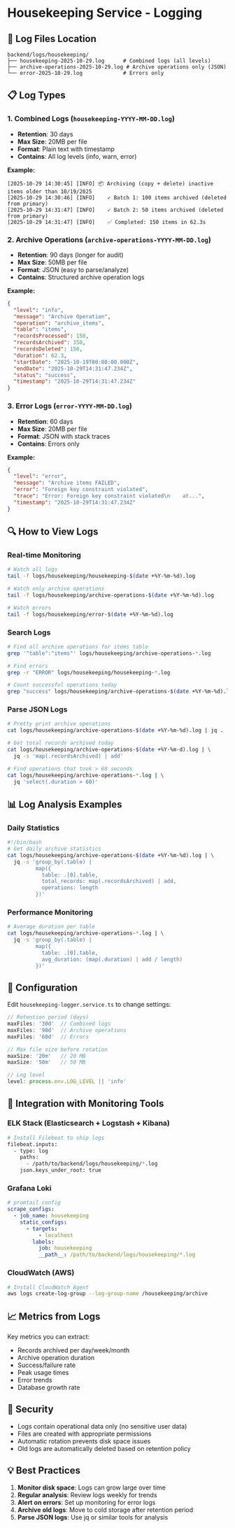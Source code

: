 # Housekeeping Service - Logging

## 📁 Log Files Location

```
backend/logs/housekeeping/
├── housekeeping-2025-10-29.log      # Combined logs (all levels)
├── archive-operations-2025-10-29.log # Archive operations only (JSON)
└── error-2025-10-29.log             # Errors only
```

## 📋 Log Types

### 1. Combined Logs (`housekeeping-YYYY-MM-DD.log`)
- **Retention**: 30 days
- **Max Size**: 20MB per file
- **Format**: Plain text with timestamp
- **Contains**: All log levels (info, warn, error)

**Example:**
```
[2025-10-29 14:30:45] [INFO] 📦 Archiving (copy + delete) inactive items older than 10/19/2025
[2025-10-29 14:30:46] [INFO]    ✓ Batch 1: 100 items archived (deleted from primary)
[2025-10-29 14:31:47] [INFO]    ✓ Batch 2: 50 items archived (deleted from primary)
[2025-10-29 14:31:47] [INFO]    ✅ Completed: 150 items in 62.3s
```

### 2. Archive Operations (`archive-operations-YYYY-MM-DD.log`)
- **Retention**: 90 days (longer for audit)
- **Max Size**: 50MB per file
- **Format**: JSON (easy to parse/analyze)
- **Contains**: Structured archive operation logs

**Example:**
```json
{
  "level": "info",
  "message": "Archive Operation",
  "operation": "archive_items",
  "table": "items",
  "recordsProcessed": 150,
  "recordsArchived": 150,
  "recordsDeleted": 150,
  "duration": 62.3,
  "startDate": "2025-10-19T00:00:00.000Z",
  "endDate": "2025-10-29T14:31:47.234Z",
  "status": "success",
  "timestamp": "2025-10-29T14:31:47.234Z"
}
```

### 3. Error Logs (`error-YYYY-MM-DD.log`)
- **Retention**: 60 days
- **Max Size**: 20MB per file
- **Format**: JSON with stack traces
- **Contains**: Errors only

**Example:**
```json
{
  "level": "error",
  "message": "Archive items FAILED",
  "error": "Foreign key constraint violated",
  "trace": "Error: Foreign key constraint violated\n    at...",
  "timestamp": "2025-10-29T14:31:47.234Z"
}
```

## 🔍 How to View Logs

### Real-time Monitoring
```bash
# Watch all logs
tail -f logs/housekeeping/housekeeping-$(date +%Y-%m-%d).log

# Watch only archive operations
tail -f logs/housekeeping/archive-operations-$(date +%Y-%m-%d).log

# Watch errors
tail -f logs/housekeeping/error-$(date +%Y-%m-%d).log
```

### Search Logs
```bash
# Find all archive operations for items table
grep '"table":"items"' logs/housekeeping/archive-operations-*.log

# Find errors
grep -r "ERROR" logs/housekeeping/housekeeping-*.log

# Count successful operations today
grep "success" logs/housekeeping/archive-operations-$(date +%Y-%m-%d).log | wc -l
```

### Parse JSON Logs
```bash
# Pretty print archive operations
cat logs/housekeeping/archive-operations-$(date +%Y-%m-%d).log | jq .

# Get total records archived today
cat logs/housekeeping/archive-operations-$(date +%Y-%m-d).log | \
  jq -s 'map(.recordsArchived) | add'

# Find operations that took > 60 seconds
cat logs/housekeeping/archive-operations-*.log | \
  jq 'select(.duration > 60)'
```

## 📊 Log Analysis Examples

### Daily Statistics
```bash
#!/bin/bash
# Get daily archive statistics
cat logs/housekeeping/archive-operations-$(date +%Y-%m-%d).log | \
  jq -s 'group_by(.table) | 
         map({
           table: .[0].table, 
           total_records: map(.recordsArchived) | add,
           operations: length
         })'
```

### Performance Monitoring
```bash
# Average duration per table
cat logs/housekeeping/archive-operations-*.log | \
  jq -s 'group_by(.table) | 
         map({
           table: .[0].table,
           avg_duration: (map(.duration) | add / length)
         })'
```

## 🔧 Configuration

Edit `housekeeping-logger.service.ts` to change settings:

```typescript
// Retention period (days)
maxFiles: '30d'  // Combined logs
maxFiles: '90d'  // Archive operations
maxFiles: '60d'  // Errors

// Max file size before rotation
maxSize: '20m'   // 20 MB
maxSize: '50m'   // 50 MB

// Log level
level: process.env.LOG_LEVEL || 'info'
```

## 🚀 Integration with Monitoring Tools

### ELK Stack (Elasticsearch + Logstash + Kibana)
```bash
# Install Filebeat to ship logs
filebeat.inputs:
  - type: log
    paths:
      - /path/to/backend/logs/housekeeping/*.log
    json.keys_under_root: true
```

### Grafana Loki
```yaml
# promtail config
scrape_configs:
  - job_name: housekeeping
    static_configs:
      - targets:
          - localhost
        labels:
          job: housekeeping
          __path__: /path/to/backend/logs/housekeeping/*.log
```

### CloudWatch (AWS)
```bash
# Install CloudWatch Agent
aws logs create-log-group --log-group-name /housekeeping/archive
```

## 📈 Metrics from Logs

Key metrics you can extract:
- Records archived per day/week/month
- Archive operation duration
- Success/failure rate
- Peak usage times
- Error trends
- Database growth rate

## 🔐 Security

- Logs contain operational data only (no sensitive user data)
- Files are created with appropriate permissions
- Automatic rotation prevents disk space issues
- Old logs are automatically deleted based on retention policy

## 💡 Best Practices

1. **Monitor disk space**: Logs can grow large over time
2. **Regular analysis**: Review logs weekly for trends
3. **Alert on errors**: Set up monitoring for error logs
4. **Archive old logs**: Move to cold storage after retention period
5. **Parse JSON logs**: Use jq or similar tools for analysis

